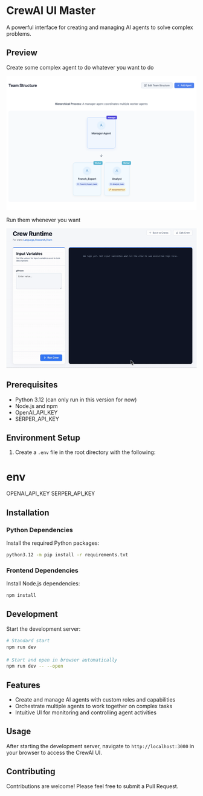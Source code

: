 # CrewAI UI Master

A powerful interface for creating and managing AI agents to solve complex problems.

## Preview

Create some complex agent to do whatever you want to do

![Screenshot](./docs/team-structure.png)

Run them whenever you want

![Demo](./docs/run-crew.gif)

## Prerequisites

- Python 3.12 (can only run in this version for now)
- Node.js and npm
- OpenAI_API_KEY
- SERPER_API_KEY

## Environment Setup

1. Create a `.env` file in the root directory with the following:

# env
OPENAI_API_KEY
SERPER_API_KEY

## Installation

### Python Dependencies

Install the required Python packages:

```bash
python3.12 -m pip install -r requirements.txt
```

### Frontend Dependencies

Install Node.js dependencies:

```bash
npm install
```

## Development

Start the development server:

```bash
# Standard start
npm run dev

# Start and open in browser automatically
npm run dev -- --open
```

## Features

- Create and manage AI agents with custom roles and capabilities
- Orchestrate multiple agents to work together on complex tasks
- Intuitive UI for monitoring and controlling agent activities

## Usage

After starting the development server, navigate to `http://localhost:3000` in your browser to access the CrewAI UI.

## Contributing

Contributions are welcome! Please feel free to submit a Pull Request.


